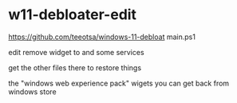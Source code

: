 # w11-debloater-edit

https://github.com/teeotsa/windows-11-debloat main.ps1

edit remove widget to and some services 

get the other files there to restore things

the "windows web experience pack" wigets you can get back from windows store 

